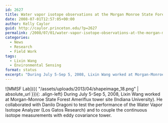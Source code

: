 ```yaml
---
id: 2627
title: Water vapor isotope observations at the Morgan Monroe State Forest
date: 2008-07-01T12:57:05+00:00
author: Kelly Caylor
guid: http://caylor.princeton.edu/?p=2627
permalink: /2008/07/01/water-vapor-isotope-observations-at-the-morgan-monroe-state-forest/
categories:
  - News
  - Research
  - Field Work
tags:
  - Lixin Wang
  - Environmental Sensing
format: status
excerpt: "During July 5-Sep 5, 2008, Lixin Wang worked at Morgan-Monroe State Forest Ameriflux tower site."
---
```

![MMSF Lab]({{ "/assets/uploads/2013/04/shapeimage_18.png" | absolute_url }}){: .align-left} During July 5-Sep 5, 2008, Lixin Wang worked at Morgan-Monroe State Forest Ameriflux tower site (Indiana University). He collaborated with Danilo Dragoni to test the performance of the Water Vapor Isotope Analyzer (Los Gatos Research) and to couple the continuous isotope measurements with eddy covariance tower.